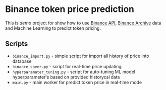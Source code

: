 # Binance token price prediction

This is *demo* project for show how to use [Binance API](https://www.binance.com/en/binance-api),
[Binance Archive](https://data.binance.vision/?prefix=data/spot/daily/klines/) data and Machine Learning
to predict token pricing.



## Scripts
* `binance_import.py` - simple script for import all history of price into database
* `binance_saver.py` - script for real-time price updating
* `hyperparamater_tuning.py` - script for auto-tuning ML model hyperparameter's based on provided historycal data
* `main.py` - main worker for predict token price in real-time mode